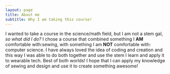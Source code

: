 ```yaml
---
layout: page
title: About me
subtitle: Why I am taking this course!
---
```


I wanted to take a course in the science/math field, but I am not a stem gal, *so what did I do?*
I chose a course that combined something I **AM** comfortable with:sewing, with something I am **NOT** comfortable with: computer science. 
I have always loved the idea of coding and creation and this way I was able to do both together and use the stem I learn and apply it to wearable tech. Best of both worlds!
I hope that I can apply my knowledge of sewing and design and use it to create something awesome!

